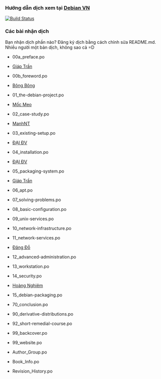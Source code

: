 ﻿### Hướng dẫn dịch xem tại [Debian VN](https://debian-vn.github.io/2016/04/huong-dan-dong-gop-ban-dich-debian-handbook.html)
[![Build Status](https://travis-ci.org/Debian-VN/debian-handbook.svg?branch=master)](https://travis-ci.org/Debian-VN/debian-handbook)
### Các bài nhận dịch
Bạn nhận dịch phần nào? Đăng ký dịch bằng cách chỉnh sửa README.md.
Nhiều người một bản dịch, không sao cả =D

- 00a_preface.po
 - [Giáp Trần](https://github.com/TxGVNN)

- 00b_foreword.po
 - [Bông Bông](https://github.com/MathenJee)

- 01_the-debian-project.po
 - [Mốc Meo](https://github.com/mocmeo)

- 02_case-study.po
 - [ManhNT](https://github.com/zer0-x)

- 03_existing-setup.po
 - [ĐẠI ĐV](https://github.com/daikk115)

- 04_installation.po
 - [ĐẠI ĐV](https://github.com/daikk115)

- 05_packaging-system.po
 - [Giáp Trần](https://github.com/TxGVNN)

- 06_apt.po


- 07_solving-problems.po


- 08_basic-configuration.po


- 09_unix-services.po


- 10_network-infrastructure.po


- 11_network-services.po
 - [Đăng Đỗ](https://github.com/dnhdang94)


- 12_advanced-administration.po


- 13_workstation.po


- 14_security.po
 - [Hoàng Nghiêm](https://github.com/hoangktmm) 


- 15_debian-packaging.po


- 70_conclusion.po


- 90_derivative-distributions.po


- 92_short-remedial-course.po


- 99_backcover.po


- 99_website.po


- Author_Group.po


- Book_Info.po


- Revision_History.po
